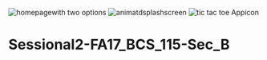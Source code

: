 ![homepagewith two options](https://user-images.githubusercontent.com/79797290/117546589-96d8fe00-b044-11eb-9c15-a38a9f511931.PNG)
![animatdsplashscreen](https://user-images.githubusercontent.com/79797290/117541656-435bb580-b02e-11eb-82cb-90e057136d18.gif)
![tic tac toe Appicon](https://user-images.githubusercontent.com/79797290/117532482-2eb4f880-b001-11eb-996d-a17c4dea0b25.jpg)
# Sessional2-FA17_BCS_115-Sec_B

